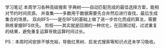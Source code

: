 学习笔记
本周学习各种高级搜索
	字典树——自动匹配完成的最佳选择方案，能相对节约时间资源。
	并查集——多数用于数据需要先合并然后进行查找，最后生成集合的场景。
	双向BFS——是在BFS的基础上做了进一步优化而成的算法，需要熟练掌握BFS优先。
	剪枝——其实就是回溯的一种优化，在回溯过程，过滤重复的结果，避免重复运算导致运算时间过长。
	
PS：本周时间安排不够充裕，导致红黑树、启发式搜索等知识点还未学习吸收。